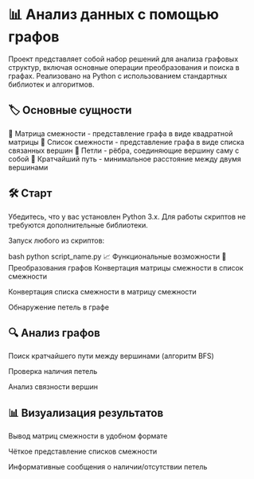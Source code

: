 # 📊 Анализ данных с помощью графов 
Проект представляет собой набор решений для анализа графовых структур, включая основные операции преобразования и поиска в графах. Реализовано на Python с использованием стандартных библиотек и алгоритмов.

## 🏷️ Основные сущности
🔹 Матрица смежности - представление графа в виде квадратной матрицы
🔹 Список смежности - представление графа в виде списка связанных вершин
🔹 Петли - рёбра, соединяющие вершину саму с собой
🔹 Кратчайший путь - минимальное расстояние между двумя вершинами

## 🛠️ Старт
Убедитесь, что у вас установлен Python 3.x. Для работы скриптов не требуются дополнительные библиотеки.

Запуск любого из скриптов:

bash
python script_name.py
📈 Функциональные возможности
🔄 Преобразования графов
Конвертация матрицы смежности в список смежности

Конвертация списка смежности в матрицу смежности

Обнаружение петель в графе

## 🔍 Анализ графов
Поиск кратчайшего пути между вершинами (алгоритм BFS)

Проверка наличия петель

Анализ связности вершин

## 📊 Визуализация результатов
Вывод матриц смежности в удобном формате

Чёткое представление списков смежности

Информативные сообщения о наличии/отсутствии петель
